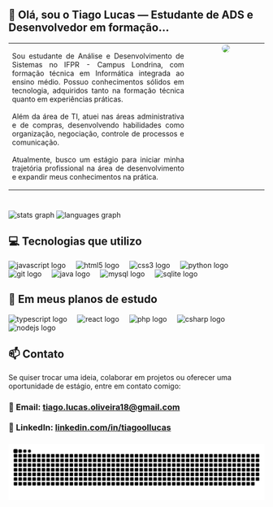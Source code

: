 <h2 align="left">👋 Olá, sou o Tiago Lucas — Estudante de ADS e Desenvolvedor em formação...</h2>

<table>
  <tr>
    <td style="width: 70%; vertical-align: top; border: none;">
      <p align="justify">
        Sou estudante de Análise e Desenvolvimento de Sistemas no IFPR - Campus Londrina, com formação técnica em Informática integrada ao ensino médio.
        Possuo conhecimentos sólidos em tecnologia, adquiridos tanto na formação técnica quanto em experiências práticas.<br><br>
        Além da área de TI, atuei nas áreas administrativa e de compras, desenvolvendo habilidades como organização, negociação, controle de processos e comunicação.<br><br>
        Atualmente, busco um estágio para iniciar minha trajetória profissional na área de desenvolvimento e expandir meus conhecimentos na prática.
      </p>
    </td>
    <td style="width: 30%; vertical-align: top; text-align: center; border: none;">
      <img src="https://www.gifcen.com/wp-content/uploads/2021/04/luffy-gif-9.gif" width="200" style="border-radius: 10px;" />
    </td>
  </tr>
</table>

###

<br clear="both">

<div align="left">
  <img src="https://github-readme-stats.vercel.app/api?username=tiagolucasoo&hide_title=false&hide_rank=false&show_icons=true&include_all_commits=true&count_private=true&disable_animations=false&theme=dracula&locale=pt-br&hide_border=true" height="150" alt="stats graph" />
  <img src="https://github-readme-stats.vercel.app/api/top-langs?username=tiagolucasoo&locale=pt-br&hide_title=false&layout=compact&card_width=320&langs_count=5&theme=dracula&hide_border=true" height="150" alt="languages graph" />
</div>

###

<h2 align="left">💻 Tecnologias que utilizo</h2>

<div align="left">
  <img src="https://cdn.jsdelivr.net/gh/devicons/devicon/icons/javascript/javascript-original.svg" height="30" alt="javascript logo" />
  <img width="12" />
  <img src="https://cdn.jsdelivr.net/gh/devicons/devicon/icons/html5/html5-original.svg" height="30" alt="html5 logo" />
  <img width="12" />
  <img src="https://cdn.jsdelivr.net/gh/devicons/devicon/icons/css3/css3-original.svg" height="30" alt="css3 logo" />
  <img width="12" />
  <img src="https://cdn.jsdelivr.net/gh/devicons/devicon/icons/python/python-original.svg" height="30" alt="python logo" />
  <img width="12" />
  <img src="https://cdn.jsdelivr.net/gh/devicons/devicon/icons/git/git-original.svg" height="30" alt="git logo" />
  <img width="12" />
  <img src="https://cdn.jsdelivr.net/gh/devicons/devicon/icons/java/java-original.svg" height="30" alt="java logo" />
  <img width="12" />
  <img src="https://cdn.jsdelivr.net/gh/devicons/devicon/icons/mysql/mysql-original.svg" height="30" alt="mysql logo" />
  <img width="12" />
  <img src="https://cdn.jsdelivr.net/gh/devicons/devicon/icons/sqlite/sqlite-original.svg" height="30" alt="sqlite logo" />
</div>

###

<h2 align="left">🎯 Em meus planos de estudo</h2>

<div align="left">
  <img src="https://cdn.jsdelivr.net/gh/devicons/devicon/icons/typescript/typescript-original.svg" height="40" alt="typescript logo" />
  <img width="12" />
  <img src="https://cdn.jsdelivr.net/gh/devicons/devicon/icons/react/react-original.svg" height="40" alt="react logo" />
  <img width="12" />
  <img src="https://cdn.jsdelivr.net/gh/devicons/devicon/icons/php/php-original.svg" height="40" alt="php logo" />
  <img width="12" />
  <img src="https://cdn.jsdelivr.net/gh/devicons/devicon/icons/csharp/csharp-original.svg" height="40" alt="csharp logo" />
  <img width="12" />
  <img src="https://cdn.jsdelivr.net/gh/devicons/devicon/icons/nodejs/nodejs-original.svg" height="40" alt="nodejs logo" />
</div>

###

<h2 align="left">📫 Contato</h2>

<p align="left">Se quiser trocar uma ideia, colaborar em projetos ou oferecer uma oportunidade de estágio, entre em contato comigo:</p>

<h3 align="left">📧 Email: <a href="mailto:tiago.lucas.oliveira18@gmail.com">tiago.lucas.oliveira18@gmail.com</a><br><br>💼 LinkedIn: <a href="https://linkedin.com/in/tiagoollucas">linkedin.com/in/tiagoollucas</a></h3>

###

<img src="https://raw.githubusercontent.com/platane/snk/output/github-contribution-grid-snake-dark.svg" alt="Snake animation" />
